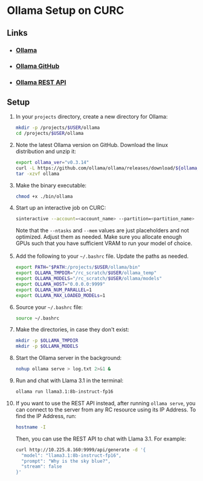 # Ollama Setup on CURC

## Links
- ### [Ollama](https://ollama.com/)
- ### [Ollama GitHub](https://github.com/ollama/ollama)
- ### [Ollama REST API](https://github.com/ollama/ollama/blob/main/docs/api.md)

## Setup

1. In your `projects` directory, create a new directory for Ollama:
    ```bash
    mkdir -p /projects/$USER/ollama
    cd /projects/$USER/ollama
    ```
2. Note the latest Ollama version on GitHub. Download the linux distribution and unzip it:
    ```bash
    export ollama_ver="v0.3.14"
    curl -L https://github.com/ollama/ollama/releases/download/${ollama_ver}/ollama-linux-amd64.tgz -o ollama
    tar -xzvf ollama
   ```
3. Make the binary executable:
    ```bash
    chmod +x ./bin/ollama
    ```
4. Start up an interactive job on CURC:
    ```bash
    sinteractive --account=<account_name> --partition=<partition_name> --qos=<qos_name> --time=01:00:00 --ntasks=16 --gres=gpu:1 --mem=20G
    ```
   Note that the `--ntasks` and `--mem` values are just placeholders and not optimized. Adjust them as needed. Make sure you allocate enough GPUs such that you have sufficient VRAM to run your model of choice. <br/><br/>
5. Add the following to your `~/.bashrc` file. Update the paths as needed.
    ```bash
    export PATH="$PATH:/projects/$USER/ollama/bin"
    export OLLAMA_TMPDIR="/rc_scratch/$USER/ollama_temp"
    export OLLAMA_MODELS="/rc_scratch/$USER/ollama/models"
    export OLLAMA_HOST="0.0.0.0:9999"
    export OLLAMA_NUM_PARALLEL=1
    export OLLAMA_MAX_LOADED_MODELs=1
    ```
6. Source your `~/.bashrc` file:
    ```bash
    source ~/.bashrc
    ```
7. Make the directories, in case they don't exist:
    ```bash
    mkdir -p $OLLAMA_TMPDIR
    mkdir -p $OLLAMA_MODELS
    ```
8. Start the Ollama server in the background:
    ```bash
    nohup ollama serve > log.txt 2>&1 &
    ```
9. Run and chat with Llama 3.1 in the terminal:
    ```bash
    ollama run llama3.1:8b-instruct-fp16
    ```
10. If you want to use the REST API instead, after running `ollama serve`, you can connect to the server from any RC resource using its IP Address. To find the IP Address, run:
    ```bash
    hostname -I
    ```
    Then, you can use the REST API to chat with Llama 3.1. For example:
    ```bash
    curl http://10.225.8.160:9999/api/generate -d '{
      "model": "llama3.1:8b-instruct-fp16", 
      "prompt": "Why is the sky blue?", 
      "stream": false
    }'
    ```
   